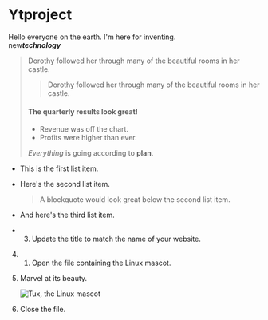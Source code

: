 # Ytproject

Hello everyone on the earth. 
I'm here for inventing.<br> 
new***technology***
> Dorothy followed her through many of the beautiful rooms in her castle.
>> Dorothy followed her through many of the beautiful rooms in her castle.
> #### The quarterly results look great!
>
> - Revenue was off the chart.
> - Profits were higher than ever.
>
>  *Everything* is going according to **plan**.
* This is the first list item.
* Here's the second list item.

    > A blockquote would look great below the second list item.

* And here's the third list item.
* 3. Update the title to match the name of your website.
4. 1. Open the file containing the Linux mascot.
2. Marvel at its beauty.

    ![Tux, the Linux mascot](/img/https://github.com/Visal24/Ytproject/blob/master/img/YouTube-Logo.webp)

3. Close the file.
